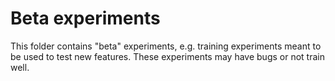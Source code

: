 # Beta experiments

This folder contains "beta" experiments, e.g. training experiments meant to be used
to test new features. These experiments may have bugs or not train well.